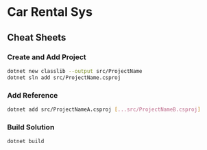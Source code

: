 # Car Rental Sys

## Cheat Sheets

### Create and Add Project


```bash
dotnet new classlib --output src/ProjectName
dotnet sln add src/ProjectName.csproj
```

### Add Reference

```bash
dotnet add src/ProjectNameA.csproj [...src/ProjectNameB.csproj]
```

### Build Solution

```bash
dotnet build
```
